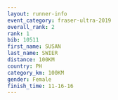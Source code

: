 ```yaml
---
layout: runner-info 
event_category: fraser-ultra-2019 
overall_rank: 2
rank: 1
bib: 10511
first_name: SUSAN
last_name: SWIER
distance: 100KM
country: PH
category_km: 100KM
gender: Female
finish_time: 11-16-16
---
```

